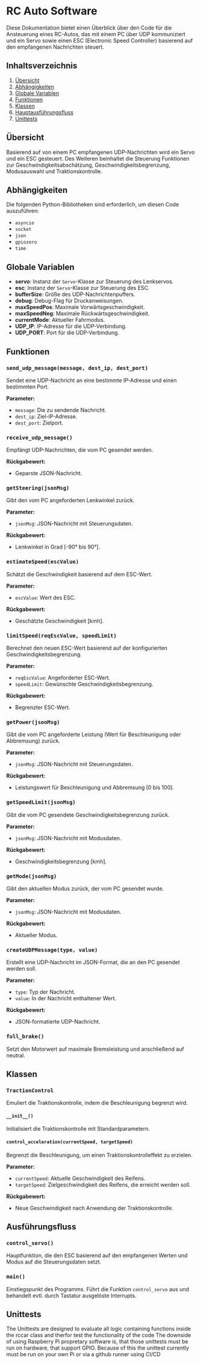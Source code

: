 # RC Auto Software

Diese Dokumentation bietet einen Überblick über den Code für die Ansteuerung eines RC-Autos, das mit einem PC über UDP kommuniziert und ein Servo sowie einen ESC (Electronic Speed Controller) basierend auf den empfangenen Nachrichten steuert.

## Inhaltsverzeichnis

1. [Übersicht](#übersicht)
2. [Abhängigkeiten](#abhängigkeiten)
3. [Globale Variablen](#globale-variablen)
4. [Funktionen](#funktionen)
5. [Klassen](#klassen)
6. [Hauptausführungsfluss](#hauptausführungsfluss)
7. [Unittests](#unittests)

## Übersicht

Basierend auf von einem PC empfangenen UDP-Nachrichten wird ein Servo und ein ESC gesteuert. Des Weiteren beinhaltet die Steuerung Funktionen zur Geschwindigkeitsabschätzung, Geschwindigkeitsbegrenzung, Modusauswahl und Traktionskontrolle.

## Abhängigkeiten

Die folgenden Python-Bibliotheken sind erforderlich, um diesen Code auszuführen:

- `asyncio`
- `socket`
- `json`
- `gpiozero`
- `time`

## Globale Variablen

- **servo**: Instanz der `Servo`-Klasse zur Steuerung des Lenkservos.
- **esc**: Instanz der `Servo`-Klasse zur Steuerung des ESC.
- **bufferSize**: Größe des UDP-Nachrichtenpuffers.
- **debug**: Debug-Flag für Druckanweisungen.
- **maxSpeedPos**: Maximale Vorwärtsgeschwindigkeit.
- **maxSpeedNeg**: Maximale Rückwärtsgeschwindigkeit.
- **currentMode**: Aktueller Fahrmodus.
- **UDP_IP**: IP-Adresse für die UDP-Verbindung.
- **UDP_PORT**: Port für die UDP-Verbindung.

## Funktionen

### `send_udp_message(message, dest_ip, dest_port)`

Sendet eine UDP-Nachricht an eine bestimmte IP-Adresse und einen bestimmten Port.

**Parameter:**
- `message`: Die zu sendende Nachricht.
- `dest_ip`: Ziel-IP-Adresse.
- `dest_port`: Zielport.

### `receive_udp_message()`

Empfängt UDP-Nachrichten, die vom PC gesendet werden.

**Rückgabewert:**
- Geparste JSON-Nachricht.

### `getSteering(jsonMsg)`

Gibt den vom PC angeforderten Lenkwinkel zurück.

**Parameter:**
- `jsonMsg`: JSON-Nachricht mit Steuerungsdaten.

**Rückgabewert:**
- Lenkwinkel in Grad [-90° bis 90°].

### `estimateSpeed(escValue)`

Schätzt die Geschwindigkeit basierend auf dem ESC-Wert.

**Parameter:**
- `escValue`: Wert des ESC.

**Rückgabewert:**
- Geschätzte Geschwindigkeit [kmh].

### `limitSpeed(reqEscValue, speedLimit)`

Berechnet den neuen ESC-Wert basierend auf der konfigurierten Geschwindigkeitsbegrenzung.

**Parameter:**
- `reqEscValue`: Angeforderter ESC-Wert.
- `speedLimit`: Gewünschte Geschwindigkeitsbegrenzung.

**Rückgabewert:**
- Begrenzter ESC-Wert.

### `getPower(jsonMsg)`

Gibt die vom PC angeforderte Leistung (Wert für Beschleunigung oder Abbremsung) zurück.

**Parameter:**
- `jsonMsg`: JSON-Nachricht mit Steuerungsdaten.

**Rückgabewert:**
- Leistungswert für Beschleunigung und Abbremsung [0 bis 100].

### `getSpeedLimit(jsonMsg)`

Gibt die vom PC gesendete Geschwindigkeitsbegrenzung zurück.

**Parameter:**
- `jsonMsg`: JSON-Nachricht mit Modusdaten.

**Rückgabewert:**
- Geschwindigkeitsbegrenzung [kmh].

### `getMode(jsonMsg)`

Gibt den aktuellen Modus zurück, der vom PC gesendet wurde.

**Parameter:**
- `jsonMsg`: JSON-Nachricht mit Modusdaten.

**Rückgabewert:**
- Aktueller Modus.

### `createUDPMessage(type, value)`

Erstellt eine UDP-Nachricht im JSON-Format, die an den PC gesendet werden soll.

**Parameter:**
- `type`: Typ der Nachricht.
- `value`: In der Nachricht enthaltener Wert.

**Rückgabewert:**
- JSON-formatierte UDP-Nachricht.

### `full_brake()`

Setzt den Motorwert auf maximale Bremsleistung und anschließend auf neutral.

## Klassen

### `TractionControl`

Emuliert die Traktionskontrolle, indem die Beschleunigung begrenzt wird.

#### `__init__()`

Initialisiert die Traktionskontrolle mit Standardparametern.

#### `control_acceleration(currentSpeed, targetSpeed)`

Begrenzt die Beschleunigung, um einen Traktionskontrolleffekt zu erzielen.

**Parameter:**
- `currentSpeed`: Aktuelle Geschwindigkeit des Reifens.
- `targetSpeed`: Zielgeschwindigkeit des Reifens, die erreicht werden soll.

**Rückgabewert:**
- Neue Geschwindigkeit nach Anwendung der Traktionskontrolle.

## Ausführungsfluss

### `control_servo()`

Hauptfunktion, die den ESC basierend auf den empfangenen Werten und Modus auf die Steuerungsdaten setzt.

### `main()`

Einstiegspunkt des Programms. Führt die Funktion `control_servo` aus und behandelt evtl. durch Tastatur ausgelöste Interrupts.

## Unittests

The Unittests are designed to evaluate all logic containing functions inside the rccar class and therfor test the functionality of the code
The downside of using Raspberry Pi propretary software is, that those unittests must be run on hardware, that support GPIO.
Because of this the unittest currently must be run on your own Pi or via a github runner using CI/CD
